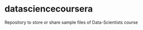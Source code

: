 datasciencecoursera
===================

 Repository to store or share sample files of Data-Scientists course  
